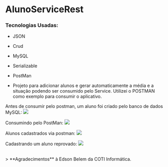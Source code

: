 # AlunoServiceRest
### Tecnologias Usadas:
- JSON
- Crud
- MySQL
- Serializable
- PostMan

- Projeto para adicionar alunos e gerar automaticamente a média e a situação podendo ser consumido pelo Service. Utilizei o POSTMAN como exemplo para consumir o aplicativo.

Antes de consumir pelo postman, um aluno foi criado pelo banco de dados MySQL:
<img src="https://i.imgur.com/yndobbA.jpg">

Consumindo pelo PostMan:
<img src="https://i.imgur.com/Cf5x3lo.jpg">

Alunos cadastrados via postman:
<img src="https://i.imgur.com/rwumIqI.jpg">

Cadastrando um aluno reprovado:
<img src="https://i.imgur.com/eeWyv3w.jpg">

<br/>
> **Agradecimentos** à Edson Belem da COTI Informática.
